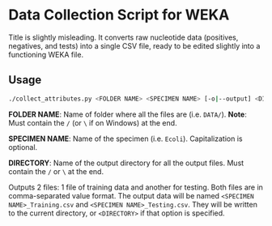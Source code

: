 # Data Collection Script for WEKA

Title is slightly misleading. It converts raw nucleotide data (positives,
negatives, and tests) into a single CSV file, ready to be edited slightly into a
functioning WEKA file.

## Usage

```sh
./collect_attributes.py <FOLDER NAME> <SPECIMEN NAME> [-o|--output] <DIRECTORY>
```

**FOLDER NAME**: Name of folder where all the files are (i.e. `DATA/`). **Note**:
Must contain the `/` (or `\` if on Windows) at the end.

**SPECIMEN NAME**: Name of the specimen (i.e. `Ecoli`). Capitalization is
optional.

**DIRECTORY**: Name of the output directory for all the output files. Must
contain the `/` or `\` at the end.

Outputs 2 files: 1 file of training data and another for testing. Both files are
in comma-separated value format. The output data will be named
`<SPECIMEN NAME>_Training.csv` and `<SPECIMEN NAME>_Testing.csv`. They will be
written to the current directory, or `<DIRECTORY>` if that option is specified.
